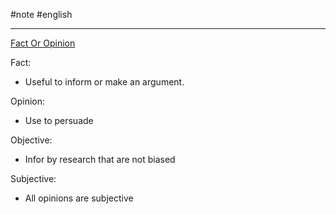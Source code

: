 #note #english

---
[Fact Or Opinion](https://ohiostate.pressbooks.pub/choosingsources/chapter/fact-or-opinion/)

Fact:
- Useful to inform or make an argument.

Opinion:
- Use to persuade

Objective: 
- Infor by research that are not biased

Subjective:
- All opinions are subjective